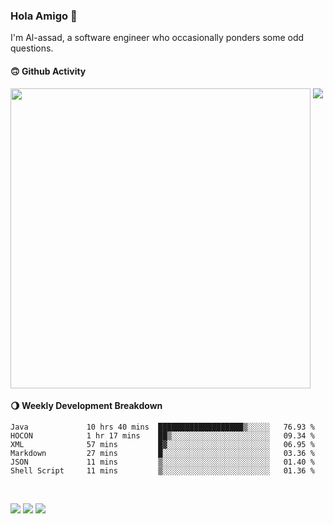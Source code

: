 ### Hola Amigo 🤣   

I'm Al-assad, a software engineer who occasionally ponders some odd questions.  
 
#### 🙃 Github Activity 
<div>
  <img src="https://github-readme-stats.vercel.app/api?username=al-assad&show_icons=true" align="top" style="display: inline-block;" width="480"/>
  <img src="https://github-readme-stats.vercel.app/api/top-langs/?username=al-assad&hide=css,html&langs_count=8&layout=compact" align="top" style="display: inline-block;"/>
</div>

#### 🌖 Weekly Development Breakdown
<!--START_SECTION:waka-->

```text
Java             10 hrs 40 mins  ███████████████████▒░░░░░   76.93 %
HOCON            1 hr 17 mins    ██▒░░░░░░░░░░░░░░░░░░░░░░   09.34 %
XML              57 mins         █▓░░░░░░░░░░░░░░░░░░░░░░░   06.95 %
Markdown         27 mins         █░░░░░░░░░░░░░░░░░░░░░░░░   03.36 %
JSON             11 mins         ▒░░░░░░░░░░░░░░░░░░░░░░░░   01.40 %
Shell Script     11 mins         ▒░░░░░░░░░░░░░░░░░░░░░░░░   01.36 %
```

<!--END_SECTION:waka-->

<br>

<a href="https://twitter.com/Alassad_dev"><img src="https://img.shields.io/badge/Twitter-@Alassad__dev-blue?style=flat&logo=twitter" /></a>
<a href="https://t.me/alassad_dev"><img src="https://img.shields.io/badge/Telegram-@alassad__dev-orange?style=flat&logo=telegram" /></a>
<a href="https://al-assad.github.io"><img src="https://img.shields.io/badge/Blogs-Linying_Assad's_Blog-yellow?style=flat&logo=github" /></a>

